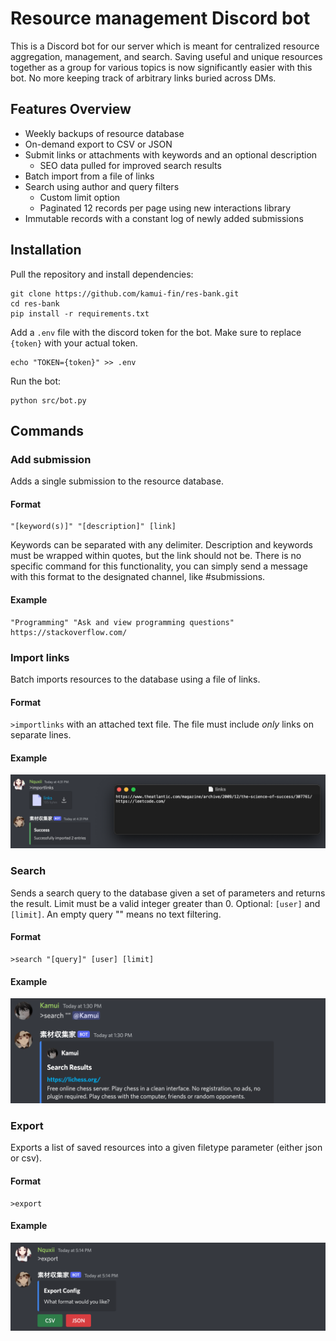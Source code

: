# Resource management Discord bot

This is a Discord bot for our server which is meant for centralized resource aggregation, management, and search. Saving useful and unique resources together as a group for various topics is now significantly easier with this bot. No more keeping track of arbitrary links buried across DMs.

## Features Overview

- Weekly backups of resource database
- On-demand export to CSV or JSON
- Submit links or attachments with keywords and an optional description
  - SEO data pulled for improved search results
- Batch import from a file of links
- Search using author and query filters
  - Custom limit option
  - Paginated 12 records per page using new interactions library
- Immutable records with a constant log of newly added submissions

## Installation

Pull the repository and install dependencies:

```
git clone https://github.com/kamui-fin/res-bank.git
cd res-bank
pip install -r requirements.txt
```

Add a `.env` file with the discord token for the bot. Make sure to replace `{token}` with your actual token.

```
echo "TOKEN={token}" >> .env
```

Run the bot:

```
python src/bot.py
```

## Commands

### Add submission

Adds a single submission to the resource database.

#### Format

```
"[keyword(s)]" "[description]" [link]
```

Keywords can be separated with any delimiter. Description and keywords must be wrapped within quotes, but the link should not be.
There is no specific command for this functionality, you can simply send a message with this format to the designated channel, like #submissions.

#### Example

```
"Programming" "Ask and view programming questions" https://stackoverflow.com/
```

### Import links

Batch imports resources to the database using a file of links.

#### Format

`>importlinks` with an attached text file. The file must include _only_ links on separate lines.

#### Example

![Example use case of importlinks](./screenshots/importlinks.png)

### Search

Sends a search query to the database given a set of parameters and returns the result. Limit must be a valid integer greater than 0.
Optional: `[user]` and `[limit]`. An empty query "" means no text filtering.

#### Format

```
>search "[query]" [user] [limit]
```

#### Example

![Example use case of search](./screenshots/search.png)

### Export

Exports a list of saved resources into a given filetype parameter (either json or csv).

#### Format

```
>export
```

#### Example

![Example use case of export](./screenshots/export.png)
